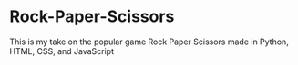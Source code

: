 # Rock-Paper-Scissors
This is my take on the popular game Rock Paper Scissors made in Python, HTML, CSS, and JavaScript
